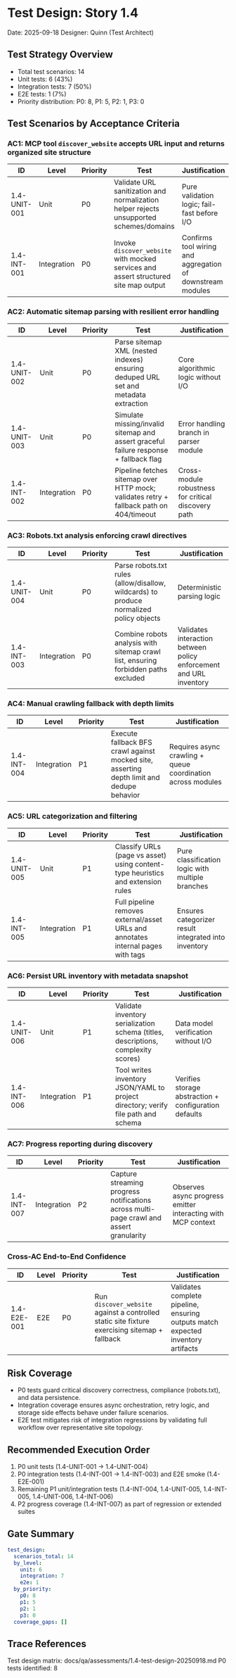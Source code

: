# Test Design: Story 1.4

Date: 2025-09-18
Designer: Quinn (Test Architect)

## Test Strategy Overview

- Total test scenarios: 14
- Unit tests: 6 (43%)
- Integration tests: 7 (50%)
- E2E tests: 1 (7%)
- Priority distribution: P0: 8, P1: 5, P2: 1, P3: 0

## Test Scenarios by Acceptance Criteria

### AC1: MCP tool `discover_website` accepts URL input and returns organized site structure

| ID             | Level       | Priority | Test                                                                                     | Justification |
| -------------- | ----------- | -------- | ---------------------------------------------------------------------------------------- | ------------- |
| 1.4-UNIT-001   | Unit        | P0       | Validate URL sanitization and normalization helper rejects unsupported schemes/domains  | Pure validation logic; fail-fast before I/O |
| 1.4-INT-001    | Integration | P0       | Invoke `discover_website` with mocked services and assert structured site map output     | Confirms tool wiring and aggregation of downstream modules |

### AC2: Automatic sitemap parsing with resilient error handling

| ID             | Level       | Priority | Test                                                                                     | Justification |
| -------------- | ----------- | -------- | ---------------------------------------------------------------------------------------- | ------------- |
| 1.4-UNIT-002   | Unit        | P0       | Parse sitemap XML (nested indexes) ensuring deduped URL set and metadata extraction      | Core algorithmic logic without I/O |
| 1.4-UNIT-003   | Unit        | P0       | Simulate missing/invalid sitemap and assert graceful failure response + fallback flag    | Error handling branch in parser module |
| 1.4-INT-002    | Integration | P0       | Pipeline fetches sitemap over HTTP mock; validates retry + fallback path on 404/timeout  | Cross-module robustness for critical discovery path |

### AC3: Robots.txt analysis enforcing crawl directives

| ID             | Level       | Priority | Test                                                                                     | Justification |
| -------------- | ----------- | -------- | ---------------------------------------------------------------------------------------- | ------------- |
| 1.4-UNIT-004   | Unit        | P0       | Parse robots.txt rules (allow/disallow, wildcards) to produce normalized policy objects   | Deterministic parsing logic |
| 1.4-INT-003    | Integration | P0       | Combine robots analysis with sitemap crawl list, ensuring forbidden paths excluded       | Validates interaction between policy enforcement and URL inventory |

### AC4: Manual crawling fallback with depth limits

| ID             | Level       | Priority | Test                                                                                     | Justification |
| -------------- | ----------- | -------- | ---------------------------------------------------------------------------------------- | ------------- |
| 1.4-INT-004    | Integration | P1       | Execute fallback BFS crawl against mocked site, asserting depth limit and dedupe behavior | Requires async crawling + queue coordination across modules |

### AC5: URL categorization and filtering

| ID             | Level       | Priority | Test                                                                                     | Justification |
| -------------- | ----------- | -------- | ---------------------------------------------------------------------------------------- | ------------- |
| 1.4-UNIT-005   | Unit        | P1       | Classify URLs (page vs asset) using content-type heuristics and extension rules           | Pure classification logic with multiple branches |
| 1.4-INT-005    | Integration | P1       | Full pipeline removes external/asset URLs and annotates internal pages with tags         | Ensures categorizer result integrated into inventory |

### AC6: Persist URL inventory with metadata snapshot

| ID             | Level       | Priority | Test                                                                                     | Justification |
| -------------- | ----------- | -------- | ---------------------------------------------------------------------------------------- | ------------- |
| 1.4-UNIT-006   | Unit        | P1       | Validate inventory serialization schema (titles, descriptions, complexity scores)         | Data model verification without I/O |
| 1.4-INT-006    | Integration | P1       | Tool writes inventory JSON/YAML to project directory; verify file path and schema        | Verifies storage abstraction + configuration defaults |

### AC7: Progress reporting during discovery

| ID             | Level       | Priority | Test                                                                                     | Justification |
| -------------- | ----------- | -------- | ---------------------------------------------------------------------------------------- | ------------- |
| 1.4-INT-007    | Integration | P2       | Capture streaming progress notifications across multi-page crawl and assert granularity  | Observes async progress emitter interacting with MCP context |

### Cross-AC End-to-End Confidence

| ID             | Level | Priority | Test                                                                                          | Justification |
| -------------- | ----- | -------- | --------------------------------------------------------------------------------------------- | ------------- |
| 1.4-E2E-001    | E2E   | P0       | Run `discover_website` against a controlled static site fixture exercising sitemap + fallback | Validates complete pipeline, ensuring outputs match expected inventory artifacts |

## Risk Coverage

- P0 tests guard critical discovery correctness, compliance (robots.txt), and data persistence.
- Integration coverage ensures async orchestration, retry logic, and storage side effects behave under failure scenarios.
- E2E test mitigates risk of integration regressions by validating full workflow over representative site topology.

## Recommended Execution Order

1. P0 unit tests (1.4-UNIT-001 → 1.4-UNIT-004)
2. P0 integration tests (1.4-INT-001 → 1.4-INT-003) and E2E smoke (1.4-E2E-001)
3. Remaining P1 unit/integration tests (1.4-INT-004, 1.4-UNIT-005, 1.4-INT-005, 1.4-UNIT-006, 1.4-INT-006)
4. P2 progress coverage (1.4-INT-007) as part of regression or extended suites

## Gate Summary

```yaml
test_design:
  scenarios_total: 14
  by_level:
    unit: 6
    integration: 7
    e2e: 1
  by_priority:
    p0: 8
    p1: 5
    p2: 1
    p3: 0
  coverage_gaps: []
```

## Trace References

Test design matrix: docs/qa/assessments/1.4-test-design-20250918.md
P0 tests identified: 8
